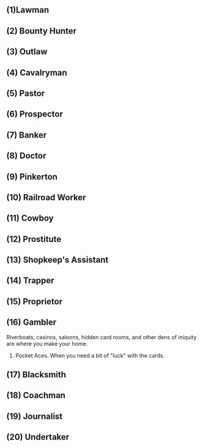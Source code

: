 ## (1)Lawman
## (2) Bounty Hunter
## (3) Outlaw
## (4) Cavalryman
## (5) Pastor
## (6) Prospector
## (7) Banker
## (8) Doctor
## (9) Pinkerton
## (10) Railroad Worker
## (11) Cowboy
## (12) Prostitute
## (13) Shopkeep's Assistant
## (14) Trapper
## (15) Proprietor
## (16) Gambler
Riverboats, casinos, saloons, hidden card rooms, and other dens of iniquity are where you make your home.

1. Pocket Aces. When you need a bit of "luck" with the cards.

## (17) Blacksmith

## (18) Coachman

## (19) Journalist

## (20) Undertaker
